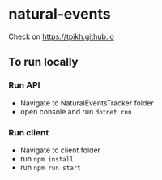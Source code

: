 # natural-events

Check on https://tpikh.github.io


## To run locally

### Run API
- Navigate to NaturalEventsTracker folder
- open console and run `dotnet run`

### Run client
- Navigate to client folder
- run `npm install`
- run `npm run start` 